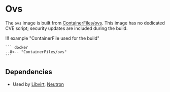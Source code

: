 # Ovs

The `ovs` image is built from [ContainerFiles/ovs](https://github.com/rackerlabs/genestack-images/blob/main/ContainerFiles/ovs). This image has no dedicated CVE script; security updates are included during the build.

!!! example "ContainerFile used for the build"

    ``` docker
    --8<-- "ContainerFiles/ovs"
    ```

## Dependencies

- Used by [Libvirt](libvirt.md), [Neutron](neutron.md)
